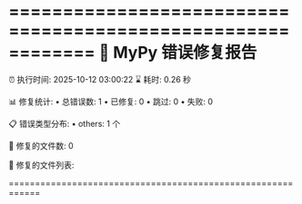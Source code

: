 ============================================================
🔧 MyPy 错误修复报告
============================================================
⏰ 执行时间: 2025-10-12 03:00:22
⌛ 耗时: 0.26 秒

📊 修复统计:
  • 总错误数: 1
  • 已修复: 0
  • 跳过: 0
  • 失败: 0

📋 错误类型分布:
  • others: 1 个

📁 修复的文件数: 0

📝 修复的文件列表:

============================================================
